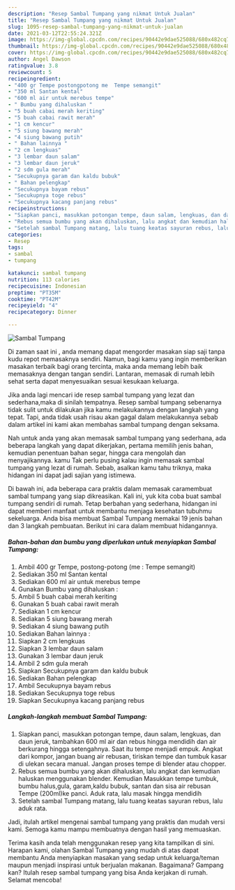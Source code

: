 ```yaml
---
description: "Resep Sambal Tumpang yang nikmat Untuk Jualan"
title: "Resep Sambal Tumpang yang nikmat Untuk Jualan"
slug: 1095-resep-sambal-tumpang-yang-nikmat-untuk-jualan
date: 2021-03-12T22:55:24.321Z
image: https://img-global.cpcdn.com/recipes/90442e9dae525088/680x482cq70/sambal-tumpang-foto-resep-utama.jpg
thumbnail: https://img-global.cpcdn.com/recipes/90442e9dae525088/680x482cq70/sambal-tumpang-foto-resep-utama.jpg
cover: https://img-global.cpcdn.com/recipes/90442e9dae525088/680x482cq70/sambal-tumpang-foto-resep-utama.jpg
author: Angel Dawson
ratingvalue: 3.8
reviewcount: 5
recipeingredient:
- "400 gr Tempe postongpotong me  Tempe semangit"
- "350 ml Santan kental"
- "600 ml air untuk merebus tempe"
- " Bumbu yang dihaluskan "
- "5 buah cabai merah keriting"
- "5 buah cabai rawit merah"
- "1 cm kencur"
- "5 siung bawang merah"
- "4 siung bawang putih"
- " Bahan lainnya "
- "2 cm lengkuas"
- "3 lembar daun salam"
- "3 lembar daun jeruk"
- "2 sdm gula merah"
- "Secukupnya garam dan kaldu bubuk"
- " Bahan pelengkap"
- "Secukupnya bayam rebus"
- "Secukupnya toge rebus"
- "Secukupnya kacang panjang rebus"
recipeinstructions:
- "Siapkan panci, masukkan potongan tempe, daun salam, lengkuas, dan daun jeruk, tambahkan 600 ml air dan rebus hingga mendidih dan air berkurang hingga setengahnya. Saat itu tempe menjadi empuk. Angkat dari kompor, jangan buang air rebusan, tiriskan tempe dan tumbuk kasar di ulekan secara manual. Jangan proses tempe di blender atau chopper."
- "Rebus semua bumbu yang akan dihaluskan, lalu angkat dan kemudian haluskan menggunakan blender. Kemudian Masukkan tempe tumbuk, bumbu halus,gula, garam,kaldu bubuk, santan dan sisa air rebusan Tempe (200ml)ke panci. Aduk rata, lalu masak hingga mendidih"
- "Setelah sambal Tumpang matang, lalu tuang keatas sayuran rebus, lalu aduk rata."
categories:
- Resep
tags:
- sambal
- tumpang

katakunci: sambal tumpang 
nutrition: 113 calories
recipecuisine: Indonesian
preptime: "PT35M"
cooktime: "PT42M"
recipeyield: "4"
recipecategory: Dinner

---
```



![Sambal Tumpang](https://img-global.cpcdn.com/recipes/90442e9dae525088/680x482cq70/sambal-tumpang-foto-resep-utama.jpg)

Di zaman  saat ini , anda memang dapat mengorder masakan siap saji tanpa kudu repot memasaknya sendiri. Namun, bagi kamu yang ingin memberikan masakan terbaik bagi orang tercinta, maka anda memang lebih baik memasaknya dengan tangan sendiri. Lantaran, memasak di rumah lebih sehat serta dapat menyesuaikan sesuai kesukaan keluarga.

Jika anda lagi mencari ide resep sambal tumpang yang lezat dan sederhana,maka di sinilah tempatnya. Resep sambal tumpang  sebenarnya tidak sulit untuk dilakukan jika kamu melakukannya dengan langkah yang tepat. Tapi, anda tidak usah risau akan gagal dalam melakukannya 
sebab dalam artikel ini kami akan membahas sambal tumpang dengan seksama.  



Nah untuk anda yang akan memasak sambal tumpang yang sederhana, ada beberapa langkah yang dapat dikerjakan, pertama memilih jenis bahan, kemudian penentuan bahan segar, hingga cara mengolah dan menyajikannya. kamu Tak perlu pusing kalau ingin memasak sambal tumpang yang lezat di rumah. Sebab, asalkan kamu  tahu triknya, maka hidangan ini dapat jadi sajian yang istimewa.

Di bawah ini, ada beberapa cara praktis  dalam memasak caramembuat sambal tumpang yang siap dikreasikan. Kali ini, yuk kita coba buat sambal tumpang sendiri di rumah. Tetap berbahan yang sederhana, hidangan ini dapat memberi manfaat untuk membantu menjaga kesehatan tubuhmu sekeluarga. Anda bisa membuat Sambal Tumpang memakai 19 jenis bahan dan 3 langkah pembuatan. Berikut ini cara dalam membuat hidangannya.

<!--inarticleads1-->

##### Bahan-bahan dan bumbu yang diperlukan untuk menyiapkan Sambal Tumpang:

1. Ambil 400 gr Tempe, postong-potong (me : Tempe semangit)
1. Sediakan 350 ml Santan kental
1. Sediakan 600 ml air untuk merebus tempe
1. Gunakan  Bumbu yang dihaluskan :
1. Ambil 5 buah cabai merah keriting
1. Gunakan 5 buah cabai rawit merah
1. Sediakan 1 cm kencur
1. Sediakan 5 siung bawang merah
1. Sediakan 4 siung bawang putih
1. Sediakan  Bahan lainnya :
1. Siapkan 2 cm lengkuas
1. Siapkan 3 lembar daun salam
1. Gunakan 3 lembar daun jeruk
1. Ambil 2 sdm gula merah
1. Siapkan Secukupnya garam dan kaldu bubuk
1. Sediakan  Bahan pelengkap
1. Ambil Secukupnya bayam rebus
1. Sediakan Secukupnya toge rebus
1. Siapkan Secukupnya kacang panjang rebus




<!--inarticleads2-->

##### Langkah-langkah membuat Sambal Tumpang:

1. Siapkan panci, masukkan potongan tempe, daun salam, lengkuas, dan daun jeruk, tambahkan 600 ml air dan rebus hingga mendidih dan air berkurang hingga setengahnya. Saat itu tempe menjadi empuk. Angkat dari kompor, jangan buang air rebusan, tiriskan tempe dan tumbuk kasar di ulekan secara manual. Jangan proses tempe di blender atau chopper.
1. Rebus semua bumbu yang akan dihaluskan, lalu angkat dan kemudian haluskan menggunakan blender. Kemudian Masukkan tempe tumbuk, bumbu halus,gula, garam,kaldu bubuk, santan dan sisa air rebusan Tempe (200ml)ke panci. Aduk rata, lalu masak hingga mendidih
1. Setelah sambal Tumpang matang, lalu tuang keatas sayuran rebus, lalu aduk rata.




Jadi, itulah artikel mengenai  sambal tumpang  yang praktis dan mudah versi kami. Semoga kamu mampu membuatnya dengan hasil yang memuaskan. 

Terima kasih anda telah menggunakan resep yang kita tampilkan di sini. Harapan kami, olahan  Sambal Tumpang yang mudah di atas dapat membantu Anda menyiapkan masakan yang sedap untuk keluarga/teman maupun menjadi inspirasi untuk berjualan makanan. Bagaimana? Gampang kan? Itulah resep sambal tumpang yang bisa Anda kerjakan di rumah. Selamat mencoba!

